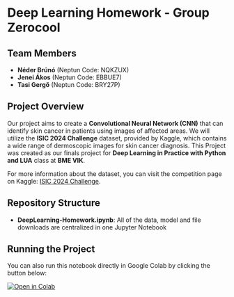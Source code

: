 # Deep Learning Homework - Group Zerocool

## Team Members
- **Néder Brúnó** (Neptun Code: NQKZUX)
- **Jenei Ákos** (Neptun Code: EBBUE7)
- **Tasi Gergő** (Neptun Code: BRY27P)

## Project Overview
Our project aims to create a **Convolutional Neural Network (CNN)** that can identify skin cancer in patients using images of affected areas. We will utilize the **ISIC 2024 Challenge** dataset, provided by Kaggle, which contains a wide range of dermoscopic images for skin cancer diagnosis. This Project was created as our finals project for **Deep Learning in Practice with Python and LUA** class at **BME VIK**.

For more information about the dataset, you can visit the competition page on Kaggle: [ISIC 2024 Challenge](https://www.kaggle.com/competitions/isic-2024-challenge).

## Repository Structure
- **DeepLearning-Homework.ipynb**: All of the data, model and file downloads are centralized in one Jupyter Notebook


## Running the Project
You can also run this notebook directly in Google Colab by clicking the button below:

[![Open in Colab](https://colab.research.google.com/assets/colab-badge.svg)](https://colab.research.google.com/drive/1nC3zMTRjp5UztroJXmz7ILcctviRdVJy)
